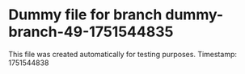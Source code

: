 # Dummy file for branch dummy-branch-49-1751544835

This file was created automatically for testing purposes.
Timestamp: 1751544838